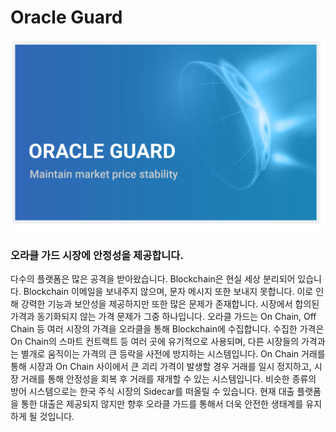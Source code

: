 # Oracle Guard

![Oracle Guard](<../.gitbook/assets/Oracle guard.png>)

### 오라클 가드 시장에 안정성을 제공합니다.&#x20;

다수의 플랫폼은 많은 공격을 받아왔습니다. Blockchain은 현실 세상 분리되어 있습니다. Blockchain 이메일을 보내주지 않으며, 문자 메시지 또한 보내지 못합니다. 이로 인해 강력한 기능과 보안성을 제공하지만 또한 많은 문제가 존재합니다. 시장에서 합의된 가격과 동기화되지 않는 가격 문제가 그중 하나입니다. 오라클 가드는 On Chain, Off Chain 등 여러 시장의 가격을 오라클을 통해 Blockchain에 수집합니다. 수집한 가격은 On Chain의 스마트 컨트랙트 등 여러 곳에 유기적으로 사용되며, 다른 시장들의 가격과는 별개로 움직이는 가격의 큰 등락을 사전에 방지하는 시스템입니다. On Chain 거래를 통해 시장과 On Chain 사이에서 큰 괴리 가격이 발생할 경우 거래를 일시 정지하고, 시장 거래를 통해 안정성을 회복 후 거래를 재개할 수 있는 시스템입니다. 비슷한 종류의 방어 시스템으로는 한국 주식 시장의 Sidecar를 떠올릴 수 있습니다. 현재 대출 플랫폼을 통한 대출은 제공되지 않지만 향후 오라클 가드를 통해서 더욱 안전한 생태계를 유지하게 될 것입니다.

